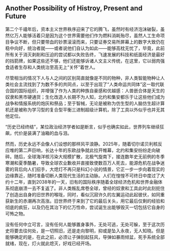 ## Another Possibility of Histroy, Present and Future

第二个千禧年后，资本主义世界秩序迎来了它的腾飞，虽然时有经济泡沫破裂，虽然亿万人能够活着只是因为这个世界需要他们作为燃料消耗殆尽，虽然人工生命项目争议不断，但只要带血的钞票滚滚而来，只要证券交易所屏幕上的数字大致仍在稳中向好，统治者就——或者说他们自认为如此——能够高枕无忧了，毕竟，此前所有关于消灭剥削和压迫的尝试都以失败告终，飞速发展的科技和纸面经济是最好的挡箭牌，如果这些还不够，他们还能够诉诸人文主义传统，在这里，它以弱肉强食适者生存和人类统治至高无上“关怀”着世人。

尽管相当的情况下人与人之间的区别简直就像是不同的物种，非人类智能物种让人类社会主流找到了为数不多的共同点，以至于出现了“人类命运共同体”这一取代联合国的国际组织，并增强了作为人类的种族自豪感和优越感：人兽嵌合体是天生的奴隶和黑市硬通货；生化改造人长期不为人知，北约和集安都乐于让这些他们成为战争和情报系统的炮灰和祭品；至于智械，无论是被称为仿生型的人脑仿生超计算机还是被称为学习型的复合型平衡三进制超级计算机，除了工具以外似乎也并无其他定位。

“历史已经终结”，某位政治经济学者如是断言，似乎也确实如此，世界列车继续狂飙，代价是装满了油箱的血与泪。

然而，历史永远不会像人们设想的那样风平浪静。2025年，随着切尔诺贝利核反应堆的第二声巨响，长达十年的东欧战争就此拉开帷幕，北约和集安纷纷走向破碎。随后，全球海洋核污染大规模扩散，北极气旋南下，接连数年史无前例的冬季寒潮和夏季酷暑，导致全球农业歉收并直接致使数百万人死去，能源危机在战争迷雾的背后向人们招手，大熄灯不再只是科幻小说的情景，它正一步一步向着现实的边缘靠近，随时准备切断人类现代生活的主动脉。人们在惶惶不可终日中度过了大约十二年，直到2038年的一天，旧有的国际秩序随着全球经济危机和世界金融体系彻底崩溃一去不复返了。非人类叛乱席卷全球，曾经的奴隶和工具此时此刻扼住了创造出自身的旧世界的喉咙，同时，看似沉寂许久的左翼运动此起彼伏，如同重获新生的赤潮再次高涨。旧世界终于来到了它的最后关头，用它最后仅剩的经验和彻底的疯狂，以及仍在其治下的亿万性命，尝试诞生出能够毁灭一切包括它自身的可怖之物。

没有任何中立可言，没有任何人能够置身事外，无处可逃，无处可躲，至于这次历史将要去往何处，是一切照旧，还是走向黎明，抑或是坠入永夜，无人知晓。但是能够确定的是，在此之前，必须让子弹刮起狂风，导弹如暴雨倾盆，死手系统全部就绪，现在，灯火就此熄灭，好戏已经开场。

